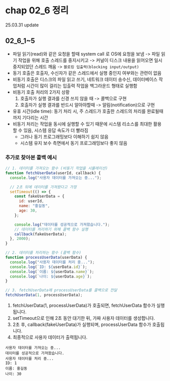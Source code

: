 # chap 02_6 정리 
25.03.31 update

## 02_6_1~5
* 파일 읽기(read)와 같은 요청을 할때 system call 로 OS에 요청을 보냄 -> 파일 읽기 작업을 위해 호출 스레드를 중지시키고 -> 커널이 디스크 내용을 읽어오면 일시 중지되었던 스레드 깨움 -> `블로킹 입출력(blocking input/output)`
* 동기 호출은 호출자, 수신자가 같은 스레드에서 실행 중인지 여부와는 관련이 없음 
* 비동기 호출은 디스크의 파일 읽고 쓰기, 네트워크 데이터 송수신, 데이터베이스 작업처럼 시간이 많이 걸리는 입출력 작업을 백그라운드 형태로 실행함 
* 비동기 호출 처리의 2가지 상황
    1. 호출자가 실행 결과를 신경 쓰지 않을 때 -> 콜백으로 구현 
    2. 호출자가 실행 결과를 반드시 알아야할때 -> 알림(notification)으로 구현 
* 유휴 시간(idle time): 동기 처리 시, 주 스레드가 호출한 스레드의 처리를 완료될때까지 기다리는 시간 
* 비동기 처리는 작업을 동시에 실행할 수 있기 때문에 시스템 리소스를 최대한 활용할 수 있음, 시스템 응답 속도가 더 빨라짐
    * 그러나 동기 프로그래밍보다 이해하기 쉽지 않음
    * 시스템 유지 보수 측면에서 동기 프로그래밍보다 좋지 않음 

### 추가로 찾아본 콜백 예시 
```javascript
// 1. 데이터를 가져오는 함수 (비동기 작업을 시뮬레이션)
function fetchUserData(userId, callback) {
  console.log("사용자 데이터를 가져오는 중...");

  // 2초 뒤에 데이터를 가져왔다고 가정
  setTimeout(() => {
    const fakeUserData = {
      id: userId,
      name: "홍길동",
      age: 30,
    };

    console.log("데이터를 성공적으로 가져왔습니다.");
    // 데이터를 처리하기 위해 콜백 함수 실행
    callback(fakeUserData);
  }, 2000);
}

// 2. 데이터를 처리하는 함수 (콜백 함수)
function processUserData(userData) {
  console.log("사용자 데이터를 처리 중...");
  console.log(`ID: ${userData.id}`);
  console.log(`이름: ${userData.name}`);
  console.log(`나이: ${userData.age}`);
}

// 3. fetchUserData에 processUserData를 콜백으로 전달
fetchUserData(1, processUserData);
```
1. fetchUserData(1, processUserData)가 호출되면, fetchUserData 함수가 실행됩니다.
2. setTimeout으로 인해 2초 동안 대기한 뒤, 가짜 사용자 데이터를 생성합니다.
3. 2초 후, callback(fakeUserData)가 실행되며, processUserData 함수가 호출됩니다.
4. 최종적으로 사용자 데이터가 출력됩니다.

```
사용자 데이터를 가져오는 중...
데이터를 성공적으로 가져왔습니다.
사용자 데이터를 처리 중...
ID: 1
이름: 홍길동
나이: 30
```